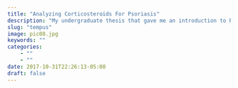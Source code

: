 ```yaml
---
title: "Analyzing Corticosteroids For Psoriasis"
description: "My undergraduate thesis that gave me an introduction to R, SAS, and the wonderful world of government data"
slug: "tempus"
image: pic08.jpg
keywords: ""
categories: 
    - ""
    - ""
date: 2017-10-31T22:26:13-05:00
draft: false
---
```

